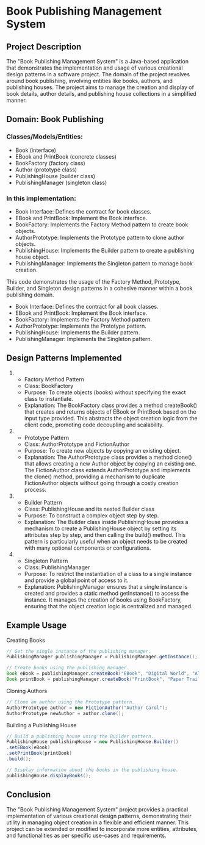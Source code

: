 # Book Publishing Management System

## Project Description

The "Book Publishing Management System" is a Java-based application that demonstrates the implementation and usage of various creational design patterns in a software project. The domain of the project revolves around book publishing, involving entities like books, authors, and publishing houses. The project aims to manage the creation and display of book details, author details, and publishing house collections in a simplified manner.

## Domain: Book Publishing

### Classes/Models/Entities:
- Book (interface)
- EBook and PrintBook (concrete classes)
- BookFactory (factory class)
- Author (prototype class)
- PublishingHouse (builder class)
- PublishingManager (singleton class)


### In this implementation:

- Book Interface: Defines the contract for book classes.
- EBook and PrintBook: Implement the Book interface.
- BookFactory: Implements the Factory Method pattern to create book objects.
- AuthorPrototype: Implements the Prototype pattern to clone author objects.
- PublishingHouse: Implements the Builder pattern to create a publishing house object.
- PublishingManager: Implements the Singleton pattern to manage book creation.


This code demonstrates the usage of the Factory Method, Prototype, Builder, and Singleton design patterns in a cohesive manner within a book publishing domain. 


- Book Interface: Defines the contract for all book classes.
- EBook and PrintBook: Implement the Book interface.
- BookFactory: Implements the Factory Method pattern.
- AuthorPrototype: Implements the Prototype pattern.
- PublishingHouse: Implements the Builder pattern.
- PublishingManager: Implements the Singleton pattern.




## Design Patterns Implemented
1. - Factory Method Pattern
   - Class: BookFactory
   - Purpose: To create objects (books) without specifying the exact class to instantiate.
   - Explanation: The BookFactory class provides a method createBook() that creates and returns objects of EBook or PrintBook based on the input type provided. This abstracts the object creation logic from the client code, promoting code decoupling and scalability.
2. - Prototype Pattern
   - Class: AuthorPrototype and FictionAuthor
   - Purpose: To create new objects by copying an existing object.
   - Explanation: The AuthorPrototype class provides a method clone() that allows creating a new Author object by copying an existing one. The FictionAuthor class extends AuthorPrototype and implements the clone() method, providing a mechanism to duplicate FictionAuthor objects without going through a costly creation process.
3. - Builder Pattern
   - Class: PublishingHouse and its nested Builder class
   - Purpose: To construct a complex object step by step.
   - Explanation: The Builder class inside PublishingHouse provides a mechanism to create a PublishingHouse object by setting its attributes step by step, and then calling the build() method. This pattern is particularly useful when an object needs to be created with many optional components or configurations.
4. - Singleton Pattern
   - Class: PublishingManager
   - Purpose: To restrict the instantiation of a class to a single instance and provide a global point of access to it.
   - Explanation: PublishingManager ensures that a single instance is created and provides a static method getInstance() to access the instance. It manages the creation of books using BookFactory, ensuring that the object creation logic is centralized and managed.





## Example Usage
Creating Books

```java
// Get the single instance of the publishing manager.
PublishingManager publishingManager = PublishingManager.getInstance();

// Create books using the publishing manager.
Book eBook = publishingManager.createBook("EBook", "Digital World", "Alice");
Book printBook = publishingManager.createBook("PrintBook", "Paper Trails", "Bob");
```

Cloning Authors

```java
// Clone an author using the Prototype pattern.
AuthorPrototype author = new FictionAuthor("Author Carol");
AuthorPrototype newAuthor = author.clone();
```
Building a Publishing House
```java
// Build a publishing house using the Builder pattern.
PublishingHouse publishingHouse = new PublishingHouse.Builder()
.setEBook(eBook)
.setPrintBook(printBook)
.build();

// Display information about the books in the publishing house.
publishingHouse.displayBooks();
```

## Conclusion
The "Book Publishing Management System" project provides a practical implementation of various creational design patterns, demonstrating their utility in managing object creation in a flexible and efficient manner. This project can be extended or modified to incorporate more entities, attributes, and functionalities as per specific use-cases and requirements.